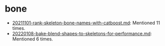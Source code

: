 # bone
- [20211101-rank-skeleton-bone-names-with-catboost.md](http://127.0.0.1:5002/view_item/7e76e2f8d352415e8347e4aefab18ac4d49e1534b50893b6856a72d8a9f72119): Mentioned 11 times.
- [20220108-bake-blend-shapes-to-skeletons-for-performance.md](http://127.0.0.1:5002/view_item/8f66b0491f6c8276b040fed43752fbb2d395205f76d60a9bc265ba53f53eefa4): Mentioned 6 times.
